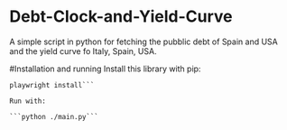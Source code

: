 # Debt-Clock-and-Yield-Curve
A simple script in python for fetching the pubblic debt of Spain and USA and the yield curve fo Italy, Spain, USA.

#Installation and running
Install this library with pip:

```pip install httpx selectolax playwright
playwright install```

Run with:

```python ./main.py```
